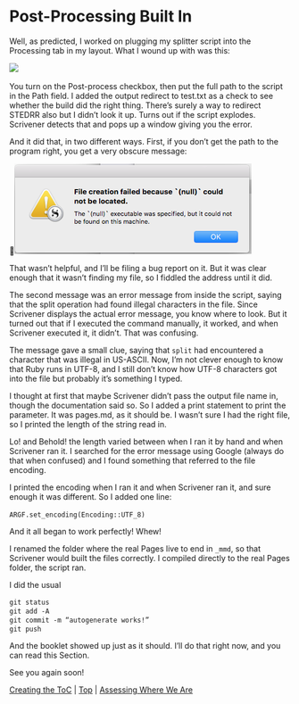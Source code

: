 # Post-Processing Built In #

Well, as predicted, I worked on plugging my splitter script into the Processing tab in my layout. What I wound up with was this:

![][ScreenShot2018-06-19at80328PM]

You turn on the Post-process checkbox, then put the full path to the script in the Path field. I added the output redirect to test.txt as a check to see whether the build did the right thing. There’s surely a way to redirect STEDRR also but I didn’t look it up. Turns out if the script explodes. Scrivener detects that and pops up a window giving you the error.

And it did that, in two different ways. First, if you don’t get the path to the program right, you get a very obscure message:

![ScreenShot2018-06-19at81209PM.png](ScreenShot2018-06-19at81209PM.png)

That wasn’t helpful, and I’ll be filing a bug report on it. But it was clear enough that it wasn’t finding my file, so I fiddled the address until it did.

The second message was an error message from inside the script, saying that the split operation had found illegal characters in the file. Since Scrivener displays the actual error message, you know where to look. But it turned out that if I executed the command manually, it worked, and when Scrivener executed it, it didn’t. That was confusing.

The message gave a small clue, saying that `split` had encountered a character that was illegal in US-ASCII. Now, I’m not clever enough to know that Ruby runs in UTF-8, and I still don’t know how UTF-8 characters got into the file but probably it’s something I typed. 

I thought at first that maybe Scrivener didn’t pass the output file name in, though the documentation said so. So I added a print statement to print the parameter. It was pages.md, as it should be. I wasn’t sure I had the right file, so I printed the length of the string read in.

Lo! and Behold! the length varied between when I ran it by hand and when Scrivener ran it. I searched for the error message using Google (always do that when confused) and I found something that referred to the file encoding. 

I printed the encoding when I ran it and when Scrivener ran it, and sure enough it was different. So I added one line:

`ARGF.set_encoding(Encoding::UTF_8)`

And it all began to work perfectly! Whew!

I renamed the folder where the real Pages live to end in `_mmd`, so that Scrivener would built the files correctly. I compiled directly to the real Pages folder, the script ran.

I did the usual

```
git status
git add -A
git commit -m “autogenerate works!”
git push
```

And the booklet showed up just as it should. I’ll do that right now, and you can read this Section. 

See you again soon!



[Creating the ToC](18.html) | [Top](index.html) | [Assessing Where We Are](20.html)




[ScreenShot2018-06-17at54341AM]: ScreenShot2018-06-17at54341AM.png

[ScreenShot2018-06-15at34845AM]: ScreenShot2018-06-15at34845AM.png

[ScreenShot2018-06-15at35655AM]: ScreenShot2018-06-15at35655AM.png

[ScreenShot2018-06-15at35933AM]: ScreenShot2018-06-15at35933AM.png

[ScreenShot2018-06-15at41513AM]: ScreenShot2018-06-15at41513AM.png

[ScreenShot2018-06-15at43151AM]: ScreenShot2018-06-15at43151AM.png

[ScreenShot2018-06-15at43300AM]: ScreenShot2018-06-15at43300AM.png

[ScreenShot2018-06-15at43419AM]: ScreenShot2018-06-15at43419AM.png

[ScreenShot2018-06-15at43550AM]: ScreenShot2018-06-15at43550AM.png

[ScreenShot2018-06-15at45351AM]: ScreenShot2018-06-15at45351AM.png

[ScreenShot2018-06-15at45543AM]: ScreenShot2018-06-15at45543AM.png

[ScreenShot2018-06-15at50722AM]: ScreenShot2018-06-15at50722AM.png

[ScreenShot2018-06-15at51250AM]: ScreenShot2018-06-15at51250AM.png

[ScreenShot2018-06-15at51454AM]: ScreenShot2018-06-15at51454AM.png

[ScreenShot2018-06-15at92421AM]: ScreenShot2018-06-15at92421AM.png

[ScreenShot2018-06-15at95953AM]: ScreenShot2018-06-15at95953AM.png

[ScreenShot2018-06-16at74710AM]: ScreenShot2018-06-16at74710AM.png

[ScreenShot2018-06-17at64119AM]: ScreenShot2018-06-17at64119AM.png

[ScreenShot2018-06-17at70530AM]: ScreenShot2018-06-17at70530AM.png

[ScreenShot2018-06-17at81328PM]: ScreenShot2018-06-17at81328PM.png

[ScreenShot2018-06-18at94526AM]: ScreenShot2018-06-18at94526AM.png

[ScreenShot2018-06-19at80328PM]: ScreenShot2018-06-19at80328PM.png

[ScreenShot2018-06-22at101952AM]: ScreenShot2018-06-22at101952AM.png

[ScreenShot2018-06-22at102316AM]: ScreenShot2018-06-22at102316AM.png

[ScreenShot2018-06-22at103031AM]: ScreenShot2018-06-22at103031AM.png

[ScreenShot2018-06-22at103054AM]: ScreenShot2018-06-22at103054AM.png

[ScreenShot2018-06-22at103500AM]: ScreenShot2018-06-22at103500AM.png

[ScreenShot2018-06-22at104957AM]: ScreenShot2018-06-22at104957AM.png

[ScreenShot2018-06-22at110544AM]: ScreenShot2018-06-22at110544AM.png

[ScreenShot2018-06-23at52634AM]: ScreenShot2018-06-23at52634AM.png

[ScreenShot2018-06-17at60628AM]: ScreenShot2018-06-17at60628AM.png

